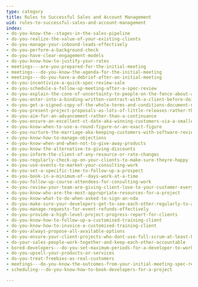 ```yaml
---
type: category
title: Rules to Successful Sales and Account Management
uid: rules-to-successful-sales-and-account-management
index:
- do-you-know-the--stages-in-the-sales-pipeline
- do-you-realize-the-value-of-your-existing-clients
- do-you-manage-your-inbound-leads-effectively
- do-you-perform-a-background-check
- do-you-have-clear-engagement-models
- do-you-know-how-to-justify-your-rates
- meetings---are-you-prepared-for-the-initial-meeting
- meetings---do-you-know-the-agenda-for-the-initial-meeting
- meetings---do-you-have-a-debrief-after-an-initial-meeting
- do-you-incentivize-a-quick-spec-review-sale
- do-you-schedule-a-follow-up-meeting-after-a-spec-review
- do-you-explain-the-cone-of-uncertainty-to-people-on-the-fence-about-agile
- do-you-enter-into-a-binding-written-contract-with-a-client-before-doing-any-billable-work
- do-you-get-a-signed-copy-of-the-whole-terms-and-conditions-document-not-just-the-last-page
- do-you-present-project-proposals-as-lots-of-little-releases-rather-than-one-big-price
- do-you-aim-for-an-advancement-rather-than-a-continuance
- do-you-ensure-an-excellent-st-date-aka-winning-customers-via-a-smaller-specification-review
- do-you-know-when-to-use-a-round-figure-or-an-exact-figure
- do-you-nurture-the-marriage-aka-keeping-customers-with-software-reviews
- do-you-know-how-to-manage-objections
- do-you-know-when-and-when-not-to-give-away-products
- do-you-know-the-alternative-to-giving-discounts
- do-you-inform-the-client-of-any-resource-or-rate-changes
- do-you-regularly-check-up-on-your-clients-to-make-sure-theyre-happy
- do-you-use-events-to-market-your-consulting-work
- do-you-set-a-specific-time-to-follow-up-a-prospect
- do-you-book-in-a-minimum-of--days-work-at-a-time
- do-you-follow-up-course-attendees-for-consulting-work
- do-you-review-your-team-are-giving-client-love-to-your-customer-every-friday
- do-you-know-who-are-the-most-appropriate-resources-for-a-project
- do-you-know-what-to-do-when-asked-to-sign-an-nda
- do-you-make-sure-your-developers-get-to-see-each-other-regularly-to-avoid-becoming-disconnected
- do-you-manage-requests-for-event-refunds-effectively
- do-you-provide-a-high-level-project-progress-report-for-clients
- do-you-know-how-to-follow-up-a-customised-training-client
- do-you-know-how-to-invoice-a-customised-training-client
- do-you-always-propose-all-available-options
- do-you-ensure-your-client-projects-who-dont-use-full-scrum-at-least-have-a-mini-review
- do-your-sales-people-work-together-and-keep-each-other-accountable
- bored-developers---do-you-set-maximum-periods-for-a-developer-to-work-at-any-particular-client
- do-you-upsell-your-products-or-services
- do-you-treat-freebies-as-real-customers
- meetings---do-you-know-the-outcomes-from-your-initial-meeting-spec-review-or-ad-hoc-work
- scheduling---do-you-know-how-to-book-developers-for-a-project

---
```




